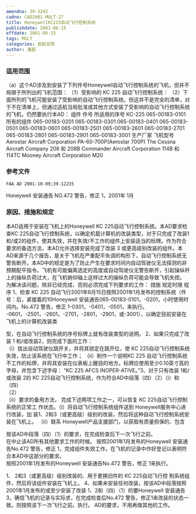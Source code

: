```yaml
---
amendno: 39-3242  
cadno: CAD2001-MULT-27  
title: HoneywellKC225自动飞行控制系统  
publishdate: 2001-06-15  
effdate: 2001-06-15  
tags: MULT  
categories: 民航总局  
author: 潘超  
---
```

  
### 适用范围  
（a）这个AD涉及到安装了下列件号Honeywell自动飞行控制系统的飞机，但并不局限于所列出的飞机范围：
（1）受影响的 KC 225 自动飞行控制系统：
（2）下面所列的飞机可能安装了受影响的自动飞行控制系统。但这并不是完全的清单，对于不在清单上，但通过适航当局批准或其他方式安装了受影响的自动飞行控制系统的飞机，仍然要执行本AD：
组件  件号   所适用的序号
KC-225  065-00183-0101   所有的组件
065-00183-0201
065-00183-0301
065-00183-0401
065-00183-0501
065-00183-0601
065-00183-2501
065-00183-2601
065-00183-2701
065-00183-2801
065-00183-2901
065-00183-3001
生产厂家  飞机型号
Aerostar Aircraft Corporation  PA-60-700P(Aerostar 700P)
The Cessna Aircraft Company   208 和 208B
Commander Aircraft Corporation   114B 和 114TC
Mooney Aircraft Corporation   M20  
  
<!--more-->  
### 参考文件  
    FAA AD 2001-10-09;39-12235  
Honeywell 安装通告 NO.472 警告，修正 1，2001年 1月  
  
### 原因、措施和规定  
本AD适用于安装在飞机上的Honeywell KC 225自动飞行控制系统。本AD要求检查KC 225自动飞行控制系统，以确定机载计算机的改装类型，对于只完成了改装1和/或2的组件，使其失效，并在失效/不工作的组件上安装适当的标牌。作为符合要求的备选方法，本AD允许选择安装完成了改装 3 或更高级别改装的组件。本AD来源于几个报告，是关于飞机在严重配平失调的构形下，自动飞行控制系统无警告断开。本AD中的规定是为了防止产生在要求时间内自动驾驶仪无法探测的非预期配平指令。飞机有可能偏离选定的高度或自动驾驶仪无警告断开，引起操纵杆上的操纵负荷过大，在飞机俯仰轴上这样过大的操纵负荷可能会导致飞机失控。  
   为解决该问题，除非已经完成，否则必须完成下列要求的工作： 措施 规定时限 程序 1、检查 KC 225 自动飞行2001年6月15日按照2001年1月发布的控制系统（件号：后，紧接着的10Honeywell 安装通告065-00183-0101，-0201，小时使用时间内。No.472 警告，修正 1-0301，-0401，-0501，来执行。 -0601，-2501，-2601，-2701，-2801，-2901，或-3001），以确定目前安装在飞机上的计算机改装类  
      
型，在自动飞行控制系统的序号标牌上就有改装类型的说明。 2、如果只完成了改装 1 和/或改装2，则完成下面的工作：  
（i）拔出自动驾驶仪跳开关，并将其锁定在跳开位，使 KC 225自动飞行控制系统失效，防止该系统在飞行中工作； （ii）制作一个说明KC 225 自动飞行控制系统不工作的标牌，并将其安装在仪表板上醒目的地方。标牌应使用至少0.10英寸高的字母，并包含下述字母： “KC 225 AFCS INOPER-ATIVE。”3、对于只有改装 1和/或改装 2的 KC 225自动飞行控制系统，作为符合AD中段落（四）（2）（i）和（四）  
（2）  
（ii）要求的备用方法， 完成下述两项工作之一，可以恢复 KC 225自动飞行控制系统的正常工 作状态。（i）将自动飞行控制系统组件送到 Honeywell服务中心进行改装，加 装1、2和3（或更高级）级别的改装，然后将这种自动飞行控制系统安 装在飞机上。 （ii）联系 Honeywell产品支援部门，以获取有质量担保的、包含  
  
按该AD中段落（四）（1）的要求，在完成检查后下一次飞行之前。  
在中止该AD所有其他要求工作的时候。 按照2001年1月发布的Honeywell 安装通告No.472 警告，修正 1，完成组件失效工作。在飞机的记录中作好登记以表明符合本AD中这部分的要求。  
按照2001年1月发布的Honeywell 安装通告No.472 警告，修正 1来执行。  
      
1、 2和3（或更高级）级别改装的、用于更换旧件的 KC 225自动飞行控 制系统组件，然后将该组件安装在飞机上。 4、如果未安装任何改装，按该AD中段落按照2001年1月发布的或至少安装了改装 1、2和（四）（1）的要Honeywell 安装通告3，确信飞机的记录与实际求，在完成检查后No.472 警告，修正1来改装的状态一致。则按照该下一次飞行之前。执行。 AD的要求，不用再做其他的工作。  
